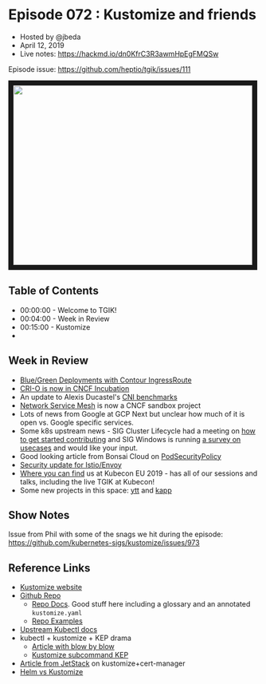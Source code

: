 # Episode 072 : Kustomize and friends

- Hosted by @jbeda
- April 12, 2019
- Live notes: https://hackmd.io/dn0KfrC3R3awmHpEgFMQSw

Episode issue: https://github.com/heptio/tgik/issues/111

<!--- Thumbnailed embed of the video, NFnpUlt0IuM is the video id from the youtube url --->

<a href="https://www.youtube.com/watch?v=NFnpUlt0IuM
" target="_blank"><img src="http://img.youtube.com/vi/NFnpUlt0IuM/hqdefault.jpg" width="480" height="360" border="10" /></a>

## Table of Contents

- 00:00:00 - Welcome to TGIK!
- 00:04:00 - Week in Review
- 00:15:00 - Kustomize
-

## Week in Review

- [Blue/Green Deployments with Contour IngressRoute](https://blogs.vmware.com/cloudnative/2019/04/12/blue-green-deployments-contours-ingressroute/)
- [CRI-O is now in CNCF Incubation](https://www.cncf.io/blog/2019/04/08/cncf-to-host-cri-o/)
- An update to Alexis Ducastel's [CNI benchmarks](https://itnext.io/benchmark-results-of-kubernetes-network-plugins-cni-over-10gbit-s-network-updated-april-2019-4a9886efe9c4)
- [Network Service Mesh](https://networkservicemesh.io/) is now a CNCF sandbox project
- Lots of news from Google at GCP Next but unclear how much of it is open vs. Google specific services.
- Some k8s upstream news - SIG Cluster Lifecycle had a meeting on [how to get started contributing](https://youtu.be/Bof9aveB3rA) and SIG Windows is running [a survey on usecases](https://pollev.com/michaelmicha980) and would like your input.
- Good looking article from Bonsai Cloud on [PodSecurityPolicy](https://banzaicloud.com/blog/pod-security-policy/)
- [Security update for Istio/Envoy](https://istio.io/blog/2019/announcing-1.1.2/)
- [Where you can find](https://k8s.vmware.com/kubecon-europe-2019/) us at Kubecon EU 2019 - has all of our sessions and talks, including the live TGIK at Kubecon!
- Some new projects in this space: [ytt](https://get-ytt.io/) and [kapp](https://get-kapp.io/)


## Show Notes

Issue from Phil with some of the snags we hit during the episode: https://github.com/kubernetes-sigs/kustomize/issues/973

## Reference Links

* [Kustomize website](https://kustomize.io/)
* [Github Repo](https://github.com/kubernetes-sigs/kustomize)
    * [Repo Docs](https://github.com/kubernetes-sigs/kustomize/tree/master/docs).  Good stuff here including a glossary and an annotated `kustomize.yaml`
    * [Repo Examples](https://github.com/kubernetes-sigs/kustomize/tree/master/examples)
* [Upstream Kubectl docs](https://kubectl.docs.kubernetes.io/pages/app_management/apply.html)
* kubectl + kustomize + KEP drama
    * [Article with blow by blow](https://gravitational.com/blog/kubernetes-kustomize-kep-kerfuffle/)
    * [Kustomize subcommand KEP](https://github.com/kubernetes/enhancements/blob/master/keps/sig-cli/kustomize-subcommand-integration.md)
* [Article from JetStack](https://blog.jetstack.io/blog/kustomize-cert-manager/) on kustomize+cert-manager
* [Helm vs Kustomize](https://codeengineered.com/blog/2018/helm-kustomize-complexity/)